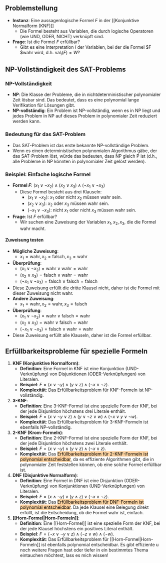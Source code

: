 ## Problemstellung
- **Instanz**: Eine aussagenlogische Formel $F$ in der [[Konjunktive Normalform (KNF)]]
  - Die Formel besteht aus Variablen, die durch logische Operatoren (wie UND, ODER, NICHT) verknüpft sind.
- **Frage**: Ist die Formel $F$ erfüllbar?
  - Gibt es eine Interpretation $I$ der Variablen, bei der die Formel $F $wahr wird, d.h. $\text{val}_I(F) = W$?
## NP-Vollständigkeit des SAT-Problems
### NP-Vollständigkeit
- **NP**: Die Klasse der Probleme, die in nichtdeterministischer polynomialer Zeit lösbar sind. Das bedeutet, dass es eine polynomial lange Verifikation für Lösungen gibt.
- **NP-vollständig**: Ein Problem ist NP-vollständig, wenn es in NP liegt und jedes Problem in NP auf dieses Problem in polynomialer Zeit reduziert werden kann.
### Bedeutung für das SAT-Problem
- Das SAT-Problem ist das erste bekannte NP-vollständige Problem.
- Wenn es einen deterministischen polynomialen Algorithmus gäbe, der das SAT-Problem löst, würde das bedeuten, dass NP gleich P ist (d.h., alle Probleme in NP könnten in polynomialer Zeit gelöst werden).
### Beispiel: Einfache logische Formel
- **Formel $F$**: $(x_1 \lor \neg x_2) \land (x_2 \lor x_3) \land (\neg x_1 \lor \neg x_3)$
  - Diese Formel besteht aus drei Klauseln:
    - $(x_1 \lor \neg x_2)$: $x_1$ oder nicht $x_{2}$ müssen wahr sein.
    - $(x_2 \lor x_3)$: $x_2$ oder $x_3$ müssen wahr sein.
    - $(\neg x_1 \lor \neg x_3)$: nicht $x_1$ oder nicht $x_3$ müssen wahr sein.
- **Frage**: Ist $F$ erfüllbar?
  - Wir suchen eine Zuweisung der Variablen $x_1, x_2, x_3$, die die Formel wahr macht.
#### Zuweisung testen
- **Mögliche Zuweisung**:
  - $x_1 = \text{wahr}, x_2 = \text{falsch}, x_3 = \text{wahr}$
- **Überprüfung**:
  - $(x_1 \lor \neg x_2) = \text{wahr} \lor \text{wahr} = \text{wahr}$
  - $(x_2 \lor x_3) = \text{falsch} \lor \text{wahr} = \text{wahr}$
  - $(\neg x_1 \lor \neg x_3) = \text{falsch} \lor \text{falsch} = \text{falsch}$
- Diese Zuweisung erfüllt die dritte Klausel nicht, daher ist die Formel mit dieser Zuweisung nicht wahr.
- **Andere Zuweisung**:
  - $x_1 = \text{wahr}, x_2 = \text{wahr}, x_3 = \text{falsch}$
- **Überprüfung**:
  - $(x_1 \lor \neg x_2) = \text{wahr} \lor \text{falsch} = \text{wahr}$
  - $(x_2 \lor x_3) = \text{wahr} \lor \text{falsch} = \text{wahr}$
  - $(\neg x_1 \lor \neg x_3) = \text{falsch} \lor \text{wahr} = \text{wahr}$
- Diese Zuweisung erfüllt alle Klauseln, daher ist die Formel erfüllbar.

## Erfüllbarkeitsprobleme für spezielle Formeln
1. **KNF (Konjunktive Normalform)**:
   - **Definition**: Eine Formel in KNF ist eine Konjunktion (UND-Verknüpfung) von Disjunktionen (ODER-Verknüpfungen) von Literalen.
   - **Beispiel**: $F = (x \lor \neg y) \land (y \lor z) \land (\neg x \lor \neg z)$.
   - **Komplexität**: Das Erfüllbarkeitsproblem für KNF-Formeln ist NP-vollständig.
2. **3-KNF**:
   - **Definition**: Eine 3-KNF-Formel ist eine spezielle Form der KNF, bei der jede Disjunktion höchstens drei Literale enthält.
   - **Beispiel**: $F = (x \lor \neg y \lor z) \land (y \lor \neg z \lor w) \land (\neg x \lor y \lor \neg w)$.
   - **Komplexität**: Das Erfüllbarkeitsproblem für 3-KNF-Formeln ist ebenfalls NP-vollständig.
3. **2-KNF (Krom-Formeln)**:
   - **Definition**: Eine 2-KNF-Formel ist eine spezielle Form der KNF, bei der jede Disjunktion höchstens zwei Literale enthält.
   - **Beispiel**: $F = (x \lor \neg y) \land (y \lor z) \land (\neg x \lor z)$.
   - **Komplexität**: Das <mark style="background: #FFB86CA6;">Erfüllbarkeitsproblem für 2-KNF-Formeln ist polynomial entscheidbar</mark>, da es effiziente Algorithmen gibt, die in polynomialer Zeit feststellen können, ob eine solche Formel erfüllbar ist.
4. **DNF (Disjunktive Normalform)**:
   - **Definition**: Eine Formel in DNF ist eine Disjunktion (ODER-Verknüpfung) von Konjunktionen (UND-Verknüpfungen) von Literalen.
   - **Beispiel**: $F = (x \land \neg y) \lor (y \land z) \lor (\neg x \land \neg z)$.
   - **Komplexität**: Das <mark style="background: #FFB86CA6;">Erfüllbarkeitsproblem für DNF-Formeln ist polynomial entscheidbar</mark>. Da jede Klausel eine Belegung direkt erfüllt, ist die Entscheidung, ob die Formel wahr ist, einfach.
5. **[[Horn-Formel|Horn-Formeln]]**:
   - **Definition**: Eine [[Horn-Formel]] ist eine spezielle Form der KNF, bei der jede Klausel höchstens ein positives Literal enthält.
   - **Beispiel**: $F = (\neg x \lor \neg y \lor z) \land (\neg z \lor w) \land (\neg w)$.
   - **Komplexität**: Das Erfüllbarkeitsproblem für [[Horn-Formel|Horn-Formeln]] ist ebenfalls polynomial entscheidbar. Es gibt effiziente u noch weitere Fragen hast oder tiefer in ein bestimmtes Thema eintauchen möchtest, lass es mich wissen!